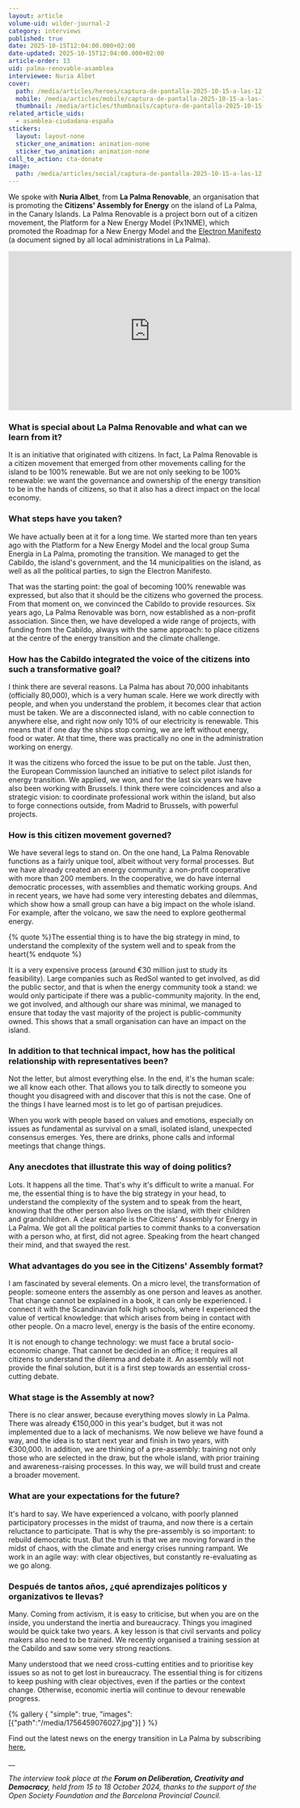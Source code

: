 ```yaml
---
layout: article
volume-uid: wilder-journal-2
category: interviews
published: true
date: 2025-10-15T12:04:00.000+02:00
date-updated: 2025-10-15T12:04:00.000+02:00
article-order: 13
uid: palma-renovable-asamblea
interviewee: Nuria Albet
cover:
  path: /media/articles/heroes/captura-de-pantalla-2025-10-15-a-las-12.06.07.png
  mobile: /media/articles/mobile/captura-de-pantalla-2025-10-15-a-las-12.06.07.png
  thumbnail: /media/articles/thumbnails/captura-de-pantalla-2025-10-15-a-las-12.06.07.png
related_article_uids:
  - asamblea-ciudadana-españa
stickers:
  layout: layout-none
  sticker_one_animation: animation-none
  sticker_two_animation: animation-none
call_to_action: cta-donate
image:
  path: /media/articles/social/captura-de-pantalla-2025-10-15-a-las-12.06.07.png
---
```

We spoke with **Nuria Albet**, from **La Palma Renovable**, an organisation that is promoting the **Citizens' Assembly for Energy** on the island of La Palma, in the Canary Islands. La Palma Renovable is a project born out of a citizen movement, the Platform for a New Energy Model (Px1NME), which promoted the Roadmap for a New Energy Model and the [Electron Manifesto](https://lapalmarenovable.es/wp-content/uploads/2021/09/manifiesto_electron.pdf) (a document signed by all local administrations in La Palma).

<iframe width="560" height="315" src="https://www.youtube.com/embed/EjpCTBaRKGI?si=QDTYsZKoFKkyrMtD" title="YouTube video player" frameborder="0" allow="accelerometer; autoplay; clipboard-write; encrypted-media; gyroscope; picture-in-picture; web-share" referrerpolicy="strict-origin-when-cross-origin" allowfullscreen></iframe>

### **What is special about La Palma Renovable and what can we learn from it?**

It is an initiative that originated with citizens. In fact, La Palma Renovable is a citizen movement that emerged from other movements calling for the island to be 100% renewable. But we are not only seeking to be 100% renewable: we want the governance and ownership of the energy transition to be in the hands of citizens, so that it also has a direct impact on the local economy.

### **What steps have you taken?**

We have actually been at it for a long time. We started more than ten years ago with the Platform for a New Energy Model and the local group Suma Energía in La Palma, promoting the transition. We managed to get the Cabildo, the island's government, and the 14 municipalities on the island, as well as all the political parties, to sign the Electron Manifesto.

That was the starting point: the goal of becoming 100% renewable was expressed, but also that it should be the citizens who governed the process. From that moment on, we convinced the Cabildo to provide resources. Six years ago, La Palma Renovable was born, now established as a non-profit association. Since then, we have developed a wide range of projects, with funding from the Cabildo, always with the same approach: to place citizens at the centre of the energy transition and the climate challenge.

### **How has the Cabildo integrated the voice of the citizens into such a transformative goal?**

I think there are several reasons. La Palma has about 70,000 inhabitants (officially 80,000), which is a very human scale. Here we work directly with people, and when you understand the problem, it becomes clear that action must be taken. We are a disconnected island, with no cable connection to anywhere else, and right now only 10% of our electricity is renewable. This means that if one day the ships stop coming, we are left without energy, food or water. At that time, there was practically no one in the administration working on energy.

It was the citizens who forced the issue to be put on the table. Just then, the European Commission launched an initiative to select pilot islands for energy transition. We applied, we won, and for the last six years we have also been working with Brussels. I think there were coincidences and also a strategic vision: to coordinate professional work within the island, but also to forge connections outside, from Madrid to Brussels, with powerful projects.

### **How is this citizen movement governed?**

We have several legs to stand on. On the one hand, La Palma Renovable functions as a fairly unique tool, albeit without very formal processes. But we have already created an energy community: a non-profit cooperative with more than 200 members. In the cooperative, we do have internal democratic processes, with assemblies and thematic working groups. And in recent years, we have had some very interesting debates and dilemmas, which show how a small group can have a big impact on the whole island. For example, after the volcano, we saw the need to explore geothermal energy.

{% quote %}The essential thing is to have the big strategy in mind, to understand the complexity of the system well and to speak from the heart{% endquote %}

It is a very expensive process (around €30 million just to study its feasibility). Large companies such as RedSol wanted to get involved, as did the public sector, and that is when the energy community took a stand: we would only participate if there was a public-community majority. In the end, we got involved, and although our share was minimal, we managed to ensure that today the vast majority of the project is public-community owned. This shows that a small organisation can have an impact on the island.

### **In addition to that technical impact, how has the political relationship with representatives been?**

Not the letter, but almost everything else. In the end, it's the human scale: we all know each other. That allows you to talk directly to someone you thought you disagreed with and discover that this is not the case. One of the things I have learned most is to let go of partisan prejudices. 

When you work with people based on values and emotions, especially on issues as fundamental as survival on a small, isolated island, unexpected consensus emerges. Yes, there are drinks, phone calls and informal meetings that change things.

### **Any anecdotes that illustrate this way of doing politics?**

Lots. It happens all the time. That's why it's difficult to write a manual. For me, the essential thing is to have the big strategy in your head, to understand the complexity of the system and to speak from the heart, knowing that the other person also lives on the island, with their children and grandchildren. A clear example is the Citizens' Assembly for Energy in La Palma. We got all the political parties to commit thanks to a conversation with a person who, at first, did not agree. Speaking from the heart changed their mind, and that swayed the rest.

### **What advantages do you see in the Citizens' Assembly format?**

I am fascinated by several elements. On a micro level, the transformation of people: someone enters the assembly as one person and leaves as another. That change cannot be explained in a book, it can only be experienced. I connect it with the Scandinavian folk high schools, where I experienced the value of vertical knowledge: that which arises from being in contact with other people. On a macro level, energy is the basis of the entire economy.

It is not enough to change technology: we must face a brutal socio-economic change. That cannot be decided in an office; it requires all citizens to understand the dilemma and debate it. An assembly will not provide the final solution, but it is a first step towards an essential cross-cutting debate.

### **What stage is the Assembly at now?**

There is no clear answer, because everything moves slowly in La Palma. There was already €150,000 in this year's budget, but it was not implemented due to a lack of mechanisms. We now believe we have found a way, and the idea is to start next year and finish in two years, with €300,000. In addition, we are thinking of a pre-assembly: training not only those who are selected in the draw, but the whole island, with prior training and awareness-raising processes. In this way, we will build trust and create a broader movement.

### **What are your expectations for the future?**

It's hard to say. We have experienced a volcano, with poorly planned participatory processes in the midst of trauma, and now there is a certain reluctance to participate. That is why the pre-assembly is so important: to rebuild democratic trust. But the truth is that we are moving forward in the midst of chaos, with the climate and energy crises running rampant. We work in an agile way: with clear objectives, but constantly re-evaluating as we go along.

### **Después de tantos años, ¿qué aprendizajes políticos y organizativos te llevas?**

Many. Coming from activism, it is easy to criticise, but when you are on the inside, you understand the inertia and bureaucracy. Things you imagined would be quick take two years. A key lesson is that civil servants and policy makers also need to be trained. We recently organised a training session at the Cabildo and saw some very strong reactions. 

Many understood that we need cross-cutting entities and to prioritise key issues so as not to get lost in bureaucracy. The essential thing is for citizens to keep pushing with clear objectives, even if the parties or the context change. Otherwise, economic inertia will continue to devour renewable progress.

{% gallery { "simple": true, "images": [{"path":"/media/1756459076027.jpg"}] } %}

Find out the latest news on the energy transition in La Palma by subscribing [here.](https://lnkd.in/dgsDHjU)

__

*The interview took place at the **Forum on Deliberation, Creativity and Democracy**, held from 15 to 18 October 2024, thanks to the support of the Open Society Foundation and the Barcelona Provincial Council.*
